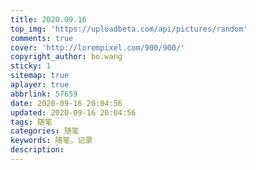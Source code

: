 ```yaml
---
title: 2020.09.16
top_img: 'https://uploadbeta.com/api/pictures/random'
comments: true
cover: 'http://lorempixel.com/900/900/'
copyright_author: bo.wang
sticky: 1
sitemap: true
aplayer: true
abbrlink: 57659
date: 2020-09-16 20:04:56
updated: 2020-09-16 20:04:56
tags: 随笔
categories: 随笔
keywords: 随笔，记录
description:
---
```

